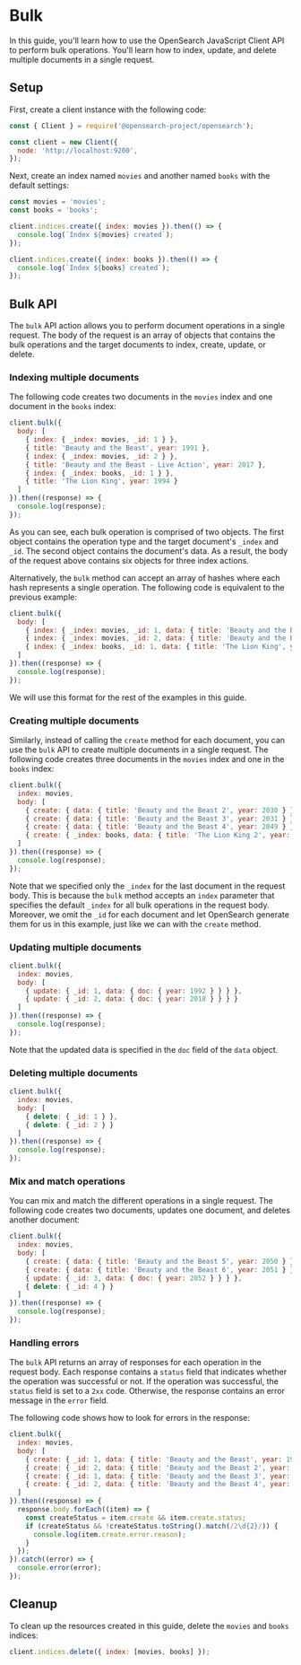 # Bulk

In this guide, you'll learn how to use the OpenSearch JavaScript Client API to perform bulk operations. You'll learn how to index, update, and delete multiple documents in a single request.

## Setup
First, create a client instance with the following code:

```javascript
const { Client } = require('@opensearch-project/opensearch');

const client = new Client({
  node: 'http://localhost:9200',
});
```

Next, create an index named `movies` and another named `books` with the default settings:

```javascript
const movies = 'movies';
const books = 'books';

client.indices.create({ index: movies }).then(() => {
  console.log(`Index ${movies} created`);
});

client.indices.create({ index: books }).then(() => {
  console.log(`Index ${books} created`);
});
```


## Bulk API

The `bulk` API action allows you to perform document operations in a single request. The body of the request is an array of objects that contains the bulk operations and the target documents to index, create, update, or delete.

### Indexing multiple documents
The following code creates two documents in the `movies` index and one document in the `books` index:

```javascript
client.bulk({
  body: [
    { index: { _index: movies, _id: 1 } },
    { title: 'Beauty and the Beast', year: 1991 },
    { index: { _index: movies, _id: 2 } },
    { title: 'Beauty and the Beast - Live Action', year: 2017 },
    { index: { _index: books, _id: 1 } },
    { title: 'The Lion King', year: 1994 }
  ]
}).then((response) => {
  console.log(response);
});
```
As you can see, each bulk operation is comprised of two objects. The first object contains the operation type and the target document's `_index` and `_id`. The second object contains the document's data. As a result, the body of the request above contains six objects for three index actions.

Alternatively, the `bulk` method can accept an array of hashes where each hash represents a single operation. The following code is equivalent to the previous example:

```javascript
client.bulk({
  body: [
    { index: { _index: movies, _id: 1, data: { title: 'Beauty and the Beast', year: 1991 }  } },
    { index: { _index: movies, _id: 2, data: { title: 'Beauty and the Beast - Live Action', year: 2017 } } },
    { index: { _index: books, _id: 1, data: { title: 'The Lion King', year: 1994 } } }
  ]
}).then((response) => {
  console.log(response);
});
```

We will use this format for the rest of the examples in this guide.

### Creating multiple documents

Similarly, instead of calling the `create` method for each document, you can use the `bulk` API to create multiple documents in a single request. The following code creates three documents in the `movies` index and one in the `books` index:

```javascript
client.bulk({
  index: movies,
  body: [
    { create: { data: { title: 'Beauty and the Beast 2', year: 2030 } } },
    { create: { data: { title: 'Beauty and the Beast 3', year: 2031 } } },
    { create: { data: { title: 'Beauty and the Beast 4', year: 2049 } } },
    { create: { _index: books, data: { title: 'The Lion King 2', year: 1998 } } }
  ]
}).then((response) => {
  console.log(response);
});
```
Note that we specified only the `_index` for the last document in the request body. This is because the `bulk` method accepts an `index` parameter that specifies the default `_index` for all bulk operations in the request body. Moreover, we omit the `_id` for each document and let OpenSearch generate them for us in this example, just like we can with the `create` method.

### Updating multiple documents
```javascript
client.bulk({
  index: movies,
  body: [
    { update: { _id: 1, data: { doc: { year: 1992 } } } },
    { update: { _id: 2, data: { doc: { year: 2018 } } } }
  ]
}).then((response) => {
  console.log(response);
});
```
Note that the updated data is specified in the `doc` field of the `data` object.


### Deleting multiple documents
```javascript
client.bulk({
  index: movies,
  body: [
    { delete: { _id: 1 } },
    { delete: { _id: 2 } }
  ]
}).then((response) => {
  console.log(response);
});
```

### Mix and match operations
You can mix and match the different operations in a single request. The following code creates two documents, updates one document, and deletes another document:

```javascript
client.bulk({
  index: movies,
  body: [
    { create: { data: { title: 'Beauty and the Beast 5', year: 2050 } } },
    { create: { data: { title: 'Beauty and the Beast 6', year: 2051 } } },
    { update: { _id: 3, data: { doc: { year: 2052 } } } },
    { delete: { _id: 4 } }
  ]
}).then((response) => {
  console.log(response);
});
```

### Handling errors
The `bulk` API returns an array of responses for each operation in the request body. Each response contains a `status` field that indicates whether the operation was successful or not. If the operation was successful, the `status` field is set to a `2xx` code. Otherwise, the response contains an error message in the `error` field.

The following code shows how to look for errors in the response:

```javascript
client.bulk({
  index: movies,
  body: [
    { create: { _id: 1, data: { title: 'Beauty and the Beast', year: 1991 } } },
    { create: { _id: 2, data: { title: 'Beauty and the Beast 2', year: 2030 } } },
    { create: { _id: 1, data: { title: 'Beauty and the Beast 3', year: 2031 } } }, // document already exists error
    { create: { _id: 2, data: { title: 'Beauty and the Beast 4', year: 2049 } } }  // document already exists error
  ]
}).then((response) => {
  response.body.forEach((item) => {
    const createStatus = item.create && item.create.status;
    if (createStatus && !createStatus.toString().match(/2\d{2}/)) {
      console.log(item.create.error.reason);
    }
  });
}).catch((error) => {
  console.error(error);
});
```

## Cleanup
To clean up the resources created in this guide, delete the `movies` and `books` indices:

```javascript
client.indices.delete({ index: [movies, books] });
```